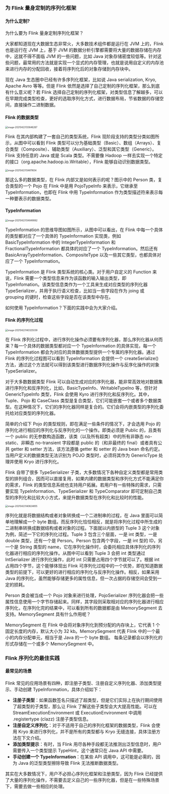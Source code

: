 ### 为 Flink 量身定制的序列化框架

#### 为什么定制?

为什么要为 Flink 量身定制序列化框架？

大家都知道现在大数据生态非常火，大多数技术组件都是运行在 JVM 上的，Flink 也是运行在 JVM 上，基于 JVM 的数据分析引擎都需要将大量的数据存储在内存中，这就不得不面临 JVM 的一些问题，比如 Java 对象存储密度较低等。针对这些问题，最常用的方法就是实现一个显式的内存管理，也就是说用自定义的内存池来进行内存的分配回收，接着将序列化后的对象存储到内存块中。

现在 Java 生态圈中已经有许多序列化框架，比如说 Java serialization, Kryo, Apache Avro 等等。但是 Flink 依然是选择了自己定制的序列化框架，那么到底有什么意义呢？若 Flink 选择自己定制的序列化框架，对类型信息了解越多，可以在早期完成类型检查，更好的选取序列化方式，进行数据布局，节省数据的存储空间，直接操作二进制数据。

#### Flink 的数据类型

<img src="/Users/zyw/Library/Application Support/typora-user-images/image-20210423133646267.png" alt="image-20210423133646267" style="zoom:50%;" />

Flink 在其内部构建了一套自己的类型系统，Flink 现阶段支持的类型分类如图所示，从图中可以看到 Flink 类型可以分为基础类型（Basic）、数组（Arrays）、复合类型（Composite）、辅助类型（Auxiliary）、泛型和其它类型（Generic）。Flink 支持任意的 Java 或是 Scala 类型。不需要像 Hadoop 一样去实现一个特定的接口（org.apache.hadoop.io.Writable），Flink 能够自动识别数据类型。

<img src="/Users/zyw/Library/Application Support/typora-user-images/image-20210423134611634.png" alt="image-20210423134611634" style="zoom:50%;" />

那这么多的数据类型，在 Flink 内部又是如何表示的呢？图示中的 Person 类，复合类型的一个 Pojo 在 Flink 中是用 PojoTypeInfo 来表示，它继承至 TypeInformation，也即在 Flink 中用 TypeInformation 作为类型描述符来表示每一种要表示的数据类型。

#### TypeInformation

<img src="/Users/zyw/Library/Application Support/typora-user-images/image-20210423134849062.png" alt="image-20210423134849062" style="zoom:50%;" />

TypeInformation 的思维导图如图所示，从图中可以看出，在 Flink 中每一个具体的类型都对应了一个具体的 TypeInformation 实现类，例如 BasicTypeInformation 中的 IntegerTypeInformation 和 FractionalTypeInformation 都具体的对应了一个 TypeInformation。然后还有 BasicArrayTypeInformation、CompositeType 以及一些其它类型，也都具体对应了一个 TypeInformation。

TypeInformation 是 Flink 类型系统的核心类。对于用户自定义的 Function 来说，Flink 需要一个类型信息来作为该函数的输入输出类型，即 TypeInfomation。该类型信息类作为一个工具来生成对应类型的序列化器 TypeSerializer，并用于执行语义检查，比如当一些字段在作为 joing 或 grouping 的键时，检查这些字段是否在该类型中存在。

如何使用 TypeInformation？下面的实践中会为大家介绍。

#### Flink 的序列化过程

<img src="/Users/zyw/Library/Application Support/typora-user-images/image-20210423140325039.png" alt="image-20210423140325039" style="zoom:50%;" />

在 Flink 序列化过程中，进行序列化操作必须要有序列化器，那么序列化器从何而来？每一个具体的数据类型都对应一个 TypeInformation 的具体实现，每一个 TypeInformation 都会为对应的具体数据类型提供一个专属的序列化器。通过 Flink 的序列化过程图可以看到 TypeInformation 会提供一个 createSerialize() 方法，通过这个方法就可以得到该类型进行数据序列化操作与反序化操作的对象 TypeSerializer。

对于大多数数据类型 Flink 可以自动生成对应的序列化器，能非常高效地对数据集进行序列化和反序列化，比如，BasicTypeInfo、WritableTypeIno 等，但针对 GenericTypeInfo 类型，Flink 会使用 Kyro 进行序列化和反序列化。其中，Tuple、Pojo 和 CaseClass 类型是复合类型，它们可能嵌套一个或者多个数据类型。在这种情况下，它们的序列化器同样是复合的。它们会将内嵌类型的序列化委托给对应类型的序列化器。

简单的介绍下 Pojo 的类型规则，即在满足一些条件的情况下，才会选用 Pojo 的序列化进行相应的序列化与反序列化的一个操作。即类必须是 Public 的，且类有一个 public 的无参数构造函数，该类（以及所有超类）中的所有非静态 no-static、非瞬态 no-transient 字段都是 public 的（和非最终的 final）或者具有公共 getter 和 setter 方法，该方法遵循 getter 和 setter 的 Java bean 命名约定。当用户定义的数据类型无法识别为 POJO 类型时，必须将其作为 GenericType 处理并使用 Kryo 进行序列化。

Flink 自带了很多 TypeSerializer 子类，大多数情况下各种自定义类型都是常用类型的排列组合，因而可以直接复用，如果内建的数据类型和序列化方式不能满足你的需求，Flink 的类型信息系统也支持用户拓展。若用户有一些特殊的需求，只需要实现 TypeInformation、TypeSerializer 和 TypeComparator 即可定制自己类型的序列化和比较大小方式，来提升数据类型在序列化和比较时的性能。

<img src="/Users/zyw/Library/Application Support/typora-user-images/image-20210423140624655.png" alt="image-20210423140624655" style="zoom:50%;" />

序列化就是将数据结构或者对象转换成一个二进制串的过程，在 Java 里面可以简单地理解成一个 byte 数组。而反序列化恰恰相反，就是将序列化过程中所生成的二进制串转换成数据结构或者对象的过程。下面就以内嵌型的 Tuple 3 这个对象为例，简述一下它的序列化过程。Tuple 3 包含三个层面，一是 int 类型，一是 double 类型，还有一个是 Person。Person 包含两个字段，一是 int 型的 ID，另一个是 String 类型的 name，它在序列化操作时，会委托相应具体序列化的序列化器进行相应的序列化操作。从图中可以看到 Tuple 3 会把 int 类型通过 IntSerializer 进行序列化操作，此时 int 只需要占用四个字节就可以了。根据 int 占用四个字节，这个能够体现出 Flink 可序列化过程中的一个优势，即在知道数据类型的前提下，可以更好的进行相应的序列化与反序列化操作。相反，如果采用 Java 的序列化，虽然能够存储更多的属性信息，但一次占据的存储空间会受到一定的损耗。

Person 类会被当成一个 Pojo 对象来进行处理，PojoSerializer 序列化器会把一些属性信息使用一个字节存储起来。同样，其字段则采取相对应的序列化器进行相应序列化，在序列化完的结果中，可以看到所有的数据都是由 MemorySegment 去支持。MemorySegment 具有什么作用呢？

MemorySegment 在 Flink 中会将对象序列化到预分配的内存块上，它代表 1 个固定长度的内存，默认大小为 32 kb。MemorySegment 代表 Flink 中的一个最小的内存分配单元，相当于是 Java 的一个 byte 数组。 每条记录都会以序列化的形式存储在一个或多个 MemorySegment 中。

### Flink 序列化的最佳实践

#### 最常见的场景

Flink 常见的应用场景有四种，即注册子类型、注册自定义序列化器、添加类型提示、手动创建 TypeInformation，具体介绍如下：

- **注册子类型**：如果函数签名只描述了超类型，但是它们实际上在执行期间使用了超类型的子类型，那么让 Flink 了解这些子类型会大大提高性能。可以在 StreamExecutionEnvironment 或 ExecutionEnvironment 中调用 .registertype (clazz) 注册子类型信息。
- **注册自定义序列化**：对于不适用于自己的序列化框架的数据类型，Flink 会使用 Kryo 来进行序列化，并不是所有的类型都与 Kryo 无缝连接，具体注册方法在下文介绍。
- **添加类型提示**：有时，当 Flink 用尽各种手段都无法推测出泛型信息时，用户需要传入一个类型提示 TypeHint，这个通常只在 Java API 中需要。
- **手动创建一个 TypeInformation**：在某些 API 调用中，这可能是必需的，因为 Java 的泛型类型擦除导致 Flink 无法推断数据类型。



其实在大多数情况下，用户不必担心序列化框架和注册类型，因为 Flink 已经提供了大量的序列化操作，不需要去定义自己的一些序列化器，但是在一些特殊场景下，需要去做一些相应的处理。